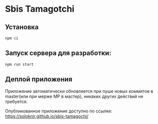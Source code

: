 # Sbis Tamagotchi

## Установка
```properties
npm ci
```

## Запуск сервера для разработки:
```properties
npm run start
```

## Деплой приложения
Приложение автоматически обновляется при пуше новых коммитов в master(или при мерже МР в мастер), никаких других действий не требуется.

Опубликованное приложение доступно по ссылке:
https://soloknir.github.io/sbis-tamagochi/